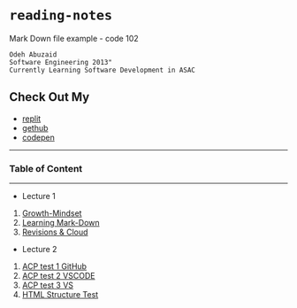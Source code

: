 # `reading-notes`
 Mark Down file example - code 102 

    Odeh Abuzaid 
    Software Engineering 2013"
    Currently Learning Software Development in ASAC 

## Check Out My 
  - [replit](https://replit.com/@OAbuzaid)
  - [gethub](https://github.com/odehabuzaid)
  - [codepen](https://codepen.io/odehabuzaid) 
---

### Table of Content
---
  * Lecture 1
1. [Growth-Mindset](Lec1/Growth-MindSet.md)
2. [Learning Mark-Down](Lec1/Learning%20Mark-Down.md)
3. [Revisions & Cloud ](Lec1/Read_02-%20Revisions%20and%20the%20Cloud.md)

* Lecture 2 
1. [ACP test 1 GitHub](Lec2/Lec2-Tst1.md)
2. [ACP test 2 VSCODE](Lec2/Lec2-Tst2.md)
3. [ACP test 3 VS](Lec2/Lec2-Tst3.md)
4. [HTML Structure Test](Lec2/HTML/index.html)

  
